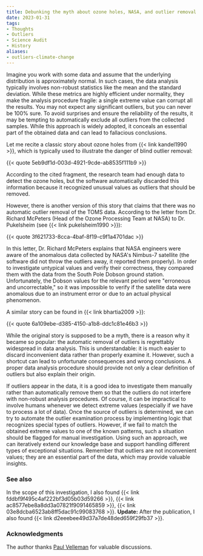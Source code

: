 ```yaml
---
title: Debunking the myth about ozone holes, NASA, and outlier removal
date: 2023-01-31
tags:
- Thoughts
- Outliers
- Science Audit
- History
aliases:
- outliers-climate-change
---
```


Imagine you work with some data and assume that the underlying distribution is approximately normal.
In such cases, the data analysis typically involves non-robust statistics like the mean and the standard deviation.
While these metrics are highly efficient under normality, they make the analysis procedure fragile:
  a single extreme value can corrupt all the results.
You may not expect any significant outliers, but you can never be 100% sure.
To avoid surprises and ensure the reliability of the results,
  it may be tempting to automatically exclude all outliers from the collected samples.
While this approach is widely adopted, it conceals an essential part of the obtained data
  and can lead to fallacious conclusions.

Let me recite a classic story about ozone holes from {{< link kandel1990 >}},
  which is typically used to illustrate the danger of blind outlier removal:

<!--more-->

{{< quote 5eb9df1d-003d-4921-9cde-ab8535f111b9 >}}

According to the cited fragment, the research team had enough data to detect the ozone holes,
  but the software automatically discarded this information
  because it recognized unusual values as outliers that should be removed.

However, there is another version of this story
  that claims that there was no automatic outlier removal of the TOMS data.
According to the letter from Dr. Richard McPeters (Head of the Ozone Processing Team at NASA) to
  Dr. Pukelsheim (see {{< link pukelsheim1990 >}}):

{{< quote 3f621733-8cca-4baf-8f19-c9f1a4701dac >}}

In this letter, Dr. Richard McPeters explains that NASA engineers were aware of the anomalous data
  collected by NASA's Nimbus-7 satellite
  (the software did not throw the outliers away, it reported them properly).
In order to investigate untypical values and verify their correctness,
  they compared them with the data from the South Pole Dobson ground station.
Unfortunately, the Dobson values for the relevant period were "erroneous and uncorrectable,"
  so it was impossible to verify if the satellite data were anomalous
  due to an instrument error or due to an actual physical phenomenon.

A similar story can be found in {{< link bhartia2009 >}}:

{{< quote 6a109ebe-d385-4150-a1b8-ddc1c81e46b3 >}}

While the original story is supposed to be a myth, there is a reason why it became so popular:
  the automatic removal of outliers is regrettably widespread in data analysis.
This is understandable: it is much easier to discard inconvenient data rather than properly examine it.
However, such a shortcut can lead to unfortunate consequences and wrong conclusions.
A proper data analysis procedure should provide not only a clear definition of outliers but also explain their origin.

If outliers appear in the data, it is a good idea to investigate them manually rather than automatically remove them
  so that the outliers do not interfere with non-robust analysis procedures.
Of course, it can be impractical to involve humans whenever we detect extreme values
  (especially if we have to process a lot of data).
Once the source of outliers is determined,
  we can try to automate the outlier examination process
  by implementing logic that recognizes special types of outliers.
However, if we fail to match the obtained extreme values to one of the known patterns,
  such a situation should be flagged for manual investigation.
Using such an approach, we can iteratively extend our knowledge base and
  support handling different types of exceptional situations.
Remember that outliers are not inconvenient values;
  they are an essential part of the data, which may provide valuable insights.

### See also

In the scope of this investigation, I also found
  {{< link fddbf9f495c4af222bf3d05b03d59266 >}},
  {{< link ac8577ebe8a8dd3a07821f9091465859 >}},
  {{< link 03e8dcba6523ab8ff5dac91c99083768 >}}.
**Update:** After the publication, I also found {{< link d2eeebee49d37a7de48ded659f29fb37 >}}.

### Acknowledgments

The author thanks [Paul Velleman](https://www.ilr.cornell.edu/people/paul-velleman) for valuable discussions.
